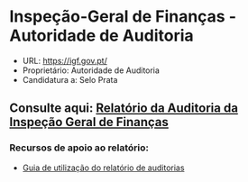 # Inspeção-Geral de Finanças - Autoridade de Auditoria
- URL: https://igf.gov.pt/
- Proprietário: Autoridade de Auditoria
- Candidatura a: Selo Prata

## Consulte aqui: [Relatório da Auditoria da Inspeção Geral de Finanças](https://unidade-acesso.github.io/report_004/relatorio_report_004.html)

### Recursos de apoio ao relatório:
- [Guia de utilização do relatório de auditorias](https://unidade-acesso.github.io/reports/guiao.html)
